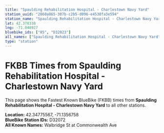 ```yaml
---
title: "Spaulding Rehabilitation Hospital - Charlestown Navy Yard"
station_uuid: "2860a865-387b-c2b5-d096-e4538fa3e594"
station_name: "Spaulding Rehabilitation Hospital - Charlestown Navy Yard"
lat: 42.378338
lng: -71.048927
bluebike_ids: ["85", "D32023"]
all_names: ["Spaulding Rehabilitation Hospital - Charlestown Navy Yard"]
type: "station"
---
```


# FKBB Times from Spaulding Rehabilitation Hospital - Charlestown Navy Yard

This page shows the Fastest Known BlueBike (FKBB) times from **Spaulding Rehabilitation Hospital - Charlestown Navy Yard** to all other stations.

**Location:** 42.34775567, -71.1356758  
**BlueBike Station IDs:** D32072  
**All Known Names:** Walbridge St at Commonwealth Ave

